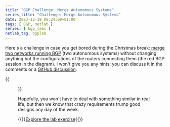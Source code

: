```yaml
---
title: "BGP Challenge: Merge Autonomous Systems"
series_title: "Challenge: Merge Autonomous Systems"
date: 2023-12-19 08:24:00+01:00
tags: [ BGP, netlab ]
series: [ bgp_labs ]
netlab_tag: bgplab
---
```

Here's a challenge in case you get bored during the Christmas break: [merge two networks running BGP](https://bgplabs.net/challenge/20-merge-as/) (two autonomous systems) without changing anything but the configurations of the routers connecting them (the red BGP session in the diagram). I won't give you any hints; you can discuss it in the comments or a [GitHub discussion](https://github.com/bgplab/bgplab/discussions/2).

{{<figure src="https://bgplabs.net/challenge/topology-merge-as.png">}}

Hopefully, you won't have to deal with something similar in real life, but then we know that crazy requirements trump good designs any day of the week.

{{<jump>}}[Explore the lab exercise](https://bgplabs.net/challenge/20-merge-as/){{</jump>}}
